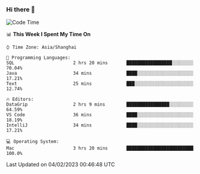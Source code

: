### Hi there 👋


<!--START_SECTION:waka-->
![Code Time](http://img.shields.io/badge/Code%20Time-998%20hrs%2058%20mins-blue)

📊 **This Week I Spent My Time On** 

```text
⌚︎ Time Zone: Asia/Shanghai

💬 Programming Languages: 
SQL                      2 hrs 20 mins       █████████████████░░░░░░░░   70.04% 
Java                     34 mins             ████░░░░░░░░░░░░░░░░░░░░░   17.21% 
Text                     25 mins             ███░░░░░░░░░░░░░░░░░░░░░░   12.74%

🔥 Editors: 
DataGrip                 2 hrs 9 mins        ████████████████░░░░░░░░░   64.59% 
VS Code                  36 mins             ████░░░░░░░░░░░░░░░░░░░░░   18.19% 
IntelliJ                 34 mins             ████░░░░░░░░░░░░░░░░░░░░░   17.21%

💻 Operating System: 
Mac                      3 hrs 20 mins       █████████████████████████   100.0%

```


 Last Updated on 04/02/2023 00:46:48 UTC
<!--END_SECTION:waka-->

<!--
**SillyPasty/SillyPasty** is a ✨ _special_ ✨ repository because its `README.md` (this file) appears on your GitHub profile.

Here are some ideas to get you started:

- 🔭 I’m currently working on ...
- 🌱 I’m currently learning ...
- 👯 I’m looking to collaborate on ...
- 🤔 I’m looking for help with ...
- 💬 Ask me about ...
- 📫 How to reach me: ...
- 😄 Pronouns: ...
- ⚡ Fun fact: ...
-->


